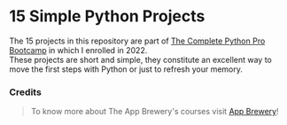 # 15 Simple Python Projects

The 15 projects in this repository are part of [The Complete Python Pro Bootcamp](https://www.udemy.com/course/100-days-of-code) in which I enrolled in 2022.<br>
These projects are short and simple, they constitute an excellent way to move the first steps with Python or just to refresh your memory.

### Credits
>To know more about The App Brewery's courses visit <a href="https://www.appbrewery.co/">App Brewery</a>!
